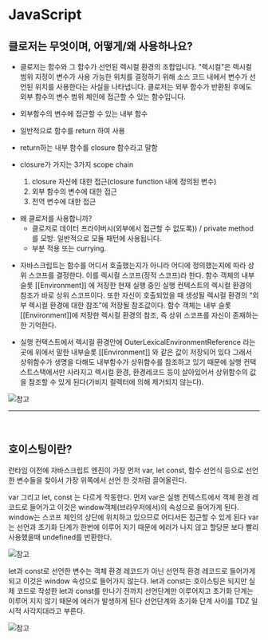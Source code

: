 # JavaScript

## 클로저는 무엇이며, 어떻게/왜 사용하나요?

- 클로저는 함수와 그 함수가 선언된 렉시컬 환경의 조합입니다. "렉시컬"은 렉시컬 범위 지정이 변수가 사용 가능한 위치를 결정하기 위해 소스 코드 내에서 변수가 선언된 위치를 사용한다는 사실을 나타냅니다. 클로저는 외부 함수가 반환된 후에도 외부 함수의 변수 범위 체인에 접근할 수 있는 함수입니다.

- 외부함수의 변수에 접근할 수 있는 내부 함수

- 일반적으로 함수를 return 하여 사용

- return하는 내부 함수를 closure 함수라고 말함

- closure가 가지는 3가지 scope chain
  1. closure 자신에 대한 접근(closure function 내에 정의된 변수)
  2. 외부 함수의 변수에 대한 접근
  3. 전역 변수에 대한 접근

* 왜 클로저를 사용합니까?
  - 클로저로 데이터 프라이버시(외부에서 접근할 수 없도록)) / private method를 모방. 일반적으로 모듈 패턴에 사용됩니다.
  - 부분 적용 또는 currying.

- 자바스크립트는 함수를 어디서 호출했는지가 아니라 어디에 정의했는지에 따라 상위 스코프를 결정한다. 이를 렉시컬 스코프(정적 스코프)라 한다. 함수 객체의 내부 슬롯 [[Environment]] 에 저장한 현재 실행 중인 실행 컨텍스트의 렉시컬 환경의 참조가 바로 상위 스코프이다. 또한 자신이 호출되었을 때 생성될 렉시컬 환경의 “외부 렉시컬 환경에 대한 참조”에 저장될 참조값이다. 함수 객체는 내부 슬롯 [[Environment]]에 저장한 렉시컬 환경의 참조, 즉 상위 스코프를 자신이 존재하는 한 기억한다.

- 실행 컨택스트에서 렉시컬 환경안에 OuterLexicalEnvironmentReference 라는 곳에 위에서 말한 내부슬롯 [[Environment]] 와 같은 값이 저장되어 있다 그래서 상위함수가 생명을 다해도 내부함수가 상위함수를 참조하고 있기 때문에 실행 컨택스트스택에서만 사라지고 렉시컬 환경, 환경레코드 등이 살아있어서 상위함수의 값을 참조할 수 있게 된다(가비지 컬렉터에 의해 제거되지 않는다).

![참고](https://i.postimg.cc/g0bH3h8H/Closure5.png)

---

<br>

## 호이스팅이란?

런타임 이전에 자바스크립트 엔진이 가장 먼저 var, let const, 함수 선언식 등으로 선언한 변수들을 찾아서 가장 위쪽에서 선언 한 것처럼 끌어올린다.

var 그리고 let, const 는 다르게 작동한다. 먼저 var은 실행 컨텍스트에서 객체 환경 레코드로 들어가고 이것은 window객체(브라우저에서)의 속성으로 들어가게 된다. window는 스코프 체인의 상단에 위치하고 있으므로 어디서든 접근할 수 있게 된다 var는 선언과 초기화 단계가 한번에 이루어 지기 때문에 에러가 나지 않고 할당문 보다 빨리 사용했을때 undefined를 반환한다.

![참고](https://i.postimg.cc/wTb9d8nM/execution-context13.png)

let과 const로 선언한 변수는 객체 환경 레코드가 아닌 선언적 환경 레코드로 들어가게 되고 이것은 window 속성으로 들어가지 않는다. let과 const는 호이스팅은 되지만 실제 코드로 작성한 let과 const를 만나기 전까지 선언단계만 이루어지고 초기화 단계는 이루어 지지 않기 때문에 에러가 발생하게 된다 선언단계와 초기화 단계 사이를 TDZ 일시적 사각지대라고 부른다.

![참고](https://i.postimg.cc/8CFhpSyC/execution-context15.png)
